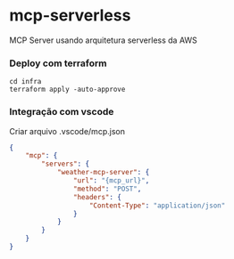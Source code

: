 # mcp-serverless
MCP Server usando arquitetura serverless da AWS


### Deploy com terraform

```shell
cd infra
terraform apply -auto-approve
```

### Integração com vscode

Criar arquivo .vscode/mcp.json

```json
{
    "mcp": {
        "servers": {
            "weather-mcp-server": {
                "url": "{mcp_url}",
                "method": "POST",
                "headers": {
                    "Content-Type": "application/json"
                }
            }
        }
    }
}


```